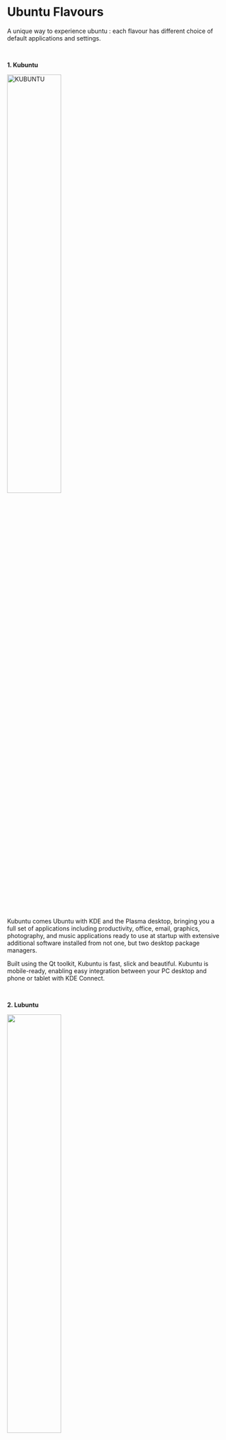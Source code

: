 <!-- <div align="center"> -->
  
# Ubuntu Flavours

A unique way to experience ubuntu : each flavour has different choice of default applications and settings.
 
<br/>

**1. Kubuntu** <br/>

<img src="https://upload.wikimedia.org/wikipedia/commons/b/b6/Kubuntu_21.10_Desktop.png" alt="KUBUNTU" width="50%" height="50%">

Kubuntu comes Ubuntu with KDE and the Plasma desktop, bringing you a full set of applications including productivity, 
office, email, graphics, photography, and music applications ready to use at startup with extensive additional software 
installed from not one, but two desktop package managers.

Built using the Qt toolkit, Kubuntu is fast, slick and beautiful. Kubuntu is mobile-ready, enabling easy integration between 
your PC desktop and phone or tablet with KDE Connect.

<br/>

**2. Lubuntu** <br/>

<img  src="https://news-cdn.softpedia.com/images/news2/lubuntu-is-finally-moving-to-lxqt-by-default-with-the-lubuntu-18-10-release-520951-3.jpg" width="50%" height="50%">

Lubuntu is designed to be a simple, easy to use system that is light, fast and modern. Lubuntu provides the LXQt desktop environment 
which is focused on Qt technologies. Lubuntu comes with the essential applications and services needed to browse the Internet, chat, 
play and be productive.

<br/>

**3. Ubuntu MATE** <br/>

<img src="https://ubuntu-mate.org/images/homepage/04_cupertino.png" width="50%" height="50%">

Ubuntu MATE is a stable, easy-to-use operating system with a configurable desktop environment. It is ideal for those who want the most out 
of their computers and prefer a traditional desktop metaphor. With modest hardware requirements it is suitable for modern workstations, 
single board computers and older hardware alike. Ubuntu MATE makes modern computers fast and old computers usable.

<br/>

**4. Ubuntu Budgie** <br/>

<img src="https://ubuntubudgie.org/wp-content/uploads/2020/04/ub_desktop_2004-744x393.jpg" width="50%" height="50%">

Ubuntu Budgie is a proud official Ubuntu flavour. We combine the simplicity and elegance of the Budgie desktop environment with the power 
and familiarity of an Ubuntu based operative system.

The result is a modern and fast desktop distribution with great defaults, yet fully customizable.

<br/>

**5. Ubuntu Kylin** <br/>

<img src="https://149366088.v2.pressablecdn.com/wp-content/uploads/2020/04/ubuntu-kylin-beta-launcher-fullscreen.jpg" width="50%" height="50%">

The Ubuntu Kylin project is tuned to the needs of Chinese users, providing a thoughtful and elegant experience out-of-the-box. 
The lightweight Ubuntu Kylin User Interface (UKUI) is perfect for older machines, and an ideal introduction to Linux for first-time users.

<br/>

**6. Ubuntu Studio**<br/>
<img src="https://user-images.githubusercontent.com/62945306/193768519-9d58c671-9d70-4776-bc57-866bb2386f20.png" width="50%" height="50%">

Ubuntu Studio is pre-configured for content creation of all kinds. Whether you're an audio engineer, musician, graphic designer, photographer, video producer, or streamer, this is a full-fledged desktop computing system that will fit your needs. If you can dream it, you can create it with Ubuntu Studio.
<br/>

**6. Xubuntu**<br/>
<img src="https://user-images.githubusercontent.com/62945306/193768395-10e66b95-5aae-4f27-b6a1-4178b1e1d5de.png" width="50%" height="50%">

Xubuntu comes with Xfce, which is a stable, light and configurable desktop environment with a lot of consideration for usability. Whether you have a high-end computer or even a moderately older machine, Xubuntu is able to provide you with a smooth and usable desktop experience. Xubuntu has an expansive list of customization options so you can make the desktop your own.

<!-- </div> -->

<hr/>
